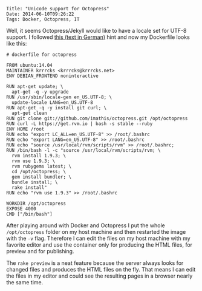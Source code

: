 	Title: "Unicode support for Octopress"
	Date: 2014-06-10T09:26:22
	Tags: Docker, Octopress, IT

Well, it seems Octopress/Jekyll would like to have a locale set
for UTF-8 support. I followed [this (text in German)](http://www.dominik-gaetjens.de/blog/2012/06/09/utf-8-in-octopress/) hint and now my Dockerfile looks
like this:

```
# dockerfile for octopress

FROM ubuntu:14.04
MAINTAINER krrrcks <krrrcks@krrrcks.net>
ENV DEBIAN_FRONTEND noninteractive

RUN apt-get update; \
  apt-get -q -y upgrade
RUN /usr/sbin/locale-gen en_US.UTF-8; \
  update-locale LANG=en_US.UTF-8
RUN apt-get -q -y install git curl; \
  apt-get clean
RUN git clone git://github.com/imathis/octopress.git /opt/octopress
RUN curl -L https://get.rvm.io | bash -s stable --ruby
ENV HOME /root
RUN echo "export LC_ALL=en_US.UTF-8" >> /root/.bashrc
RUN echo "export LANG=en_US.UTF-8" >> /root/.bashrc
RUN echo "source /usr/local/rvm/scripts/rvm" >> /root/.bashrc; 
RUN /bin/bash -l -c "source /usr/local/rvm/scripts/rvm; \
  rvm install 1.9.3; \
  rvm use 1.9.3; \
  rvm rubygems latest; \
  cd /opt/octopress; \
  gem install bundler; \
  bundle install; \
  rake install" 
RUN echo "rvm use 1.9.3" >> /root/.bashrc

WORKDIR /opt/octopress
EXPOSE 4000
CMD ["/bin/bash"] 
```

After playing around with Docker and Octopress I put the whole `/opt/octopress` folder on my host machine and then 
restarted the image with the `-v` flag. Therefore I can edit the files on my host machine with my favorite editor
and use the container only for producing the HTML files, for preview and for publishing. 

The `rake preview` is a neat feature because the server always looks for changed files and produces the HTML
files on the fly. That means I can edit the files in my editor and could see the resulting pages in a 
browser nearly the same time.


